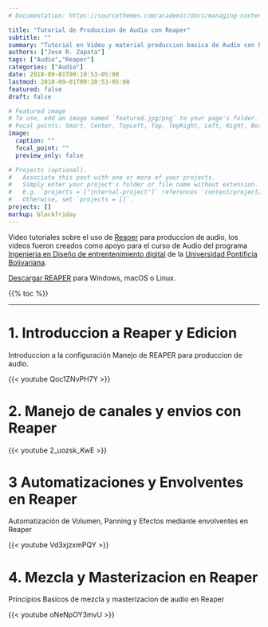 ```yaml
---
# Documentation: https://sourcethemes.com/academic/docs/managing-content/

title: "Tutorial de Produccion de Audio con Reaper"
subtitle: ""
summary: "Tutorial en Video y material produccion basica de Audio con Reaper"
authors: ["Jose R. Zapata"]
tags: ["Audio","Reaper"]
categories: ["Audio"]
date: 2018-09-01T09:10:53-05:00
lastmod: 2018-09-01T09:10:53-05:00
featured: false
draft: false

# Featured image
# To use, add an image named `featured.jpg/png` to your page's folder.
# Focal points: Smart, Center, TopLeft, Top, TopRight, Left, Right, BottomLeft, Bottom, BottomRight.
image:
  caption: ""
  focal_point: ""
  preview_only: false

# Projects (optional).
#   Associate this post with one or more of your projects.
#   Simply enter your project's folder or file name without extension.
#   E.g. `projects = ["internal-project"]` references `content/project/deep-learning/index.md`.
#   Otherwise, set `projects = []`.
projects: []
markup: blackfriday
---
```

Video tutoriales sobre el uso de [Reaper](http://reaper.fm/) para produccion de audio,
los videos fueron creados como apoyo para el curso de Audio del programa [Ingenieria en Diseño de entrentenimiento digital](https://www.upb.edu.co/es/pregrados/ingenieria-diseno-entretenimiento-medellin) de la [Universidad Pontificia Bolivariana](https://www.upb.edu.co/).

[Descargar REAPER](http://reaper.fm/download.php) para Windows, macOS o Linux.

{{% toc %}}

***

# 1. Introduccion a Reaper y Edicion
Introduccion a la configuración Manejo de REAPER para produccion de audio.

{{< youtube Qoc1ZNvPH7Y >}}

# 2. Manejo de canales y envios con Reaper

{{< youtube 2_uozsk_KwE >}}

# 3 Automatizaciones y Envolventes en Reaper
Automatización de Volumen, Panning y Efectos mediante envolventes en Reaper

{{< youtube Vd3xjzxmPQY >}}

# 4. Mezcla y Masterizacion en Reaper
Principios Basicos de mezcla y masterizacion de audio en Reaper

{{< youtube oNeNpOY3mvU >}}